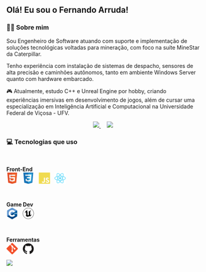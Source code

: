 

## Olá! Eu sou o Fernando Arruda!

### 👨‍💻 Sobre mim

Sou Engenheiro de Software atuando com suporte e implementação de soluções tecnológicas voltadas para mineração, com foco na suíte MineStar da Caterpillar.

Tenho experiência com instalação de sistemas de despacho, sensores de alta precisão e caminhões autônomos, tanto em ambiente Windows Server quanto com hardware embarcado.

🎮 Atualmente, estudo C++ e Unreal Engine por hobby, criando experiências imersivas em desenvolvimento de jogos, além de cursar uma especialização em Inteligência Artificial e Computacional na Universidade Federal de Viçosa - UFV.

<div align="center">
  <a href="https://github.com/fernandoarruda">
    <img height="180em" src="https://github-readme-stats.vercel.app/api?username=fernandoarruda&show_icons=true&theme=dark&include_all_commits=true&count_private=true"/>
  </a>
  &nbsp;&nbsp;&nbsp;
  <a href="https://github.com/fernandoarruda">
    <img height="180em" src="https://github-readme-stats.vercel.app/api/top-langs/?username=fernandoarruda&layout=compact&langs_count=7&theme=dark"/>
  </a>
</div>


### 💻 Tecnologias que uso
<br>

**Front-End**<br>
<img align="center" alt="HTML" src="https://raw.githubusercontent.com/devicons/devicon/master/icons/html5/html5-original.svg" width="30"/>
&nbsp;
<img align="center" alt="CSS" src="https://raw.githubusercontent.com/devicons/devicon/master/icons/css3/css3-original.svg" width="30"/>
&nbsp;
<img align="center" alt="JavaScript" src="https://raw.githubusercontent.com/devicons/devicon/master/icons/javascript/javascript-plain.svg" width="30"/>
&nbsp;
<img align="center" alt="React" src="https://raw.githubusercontent.com/devicons/devicon/master/icons/react/react-original.svg" width="30"/>

<br>

**Game Dev**<br>
<img align="center" alt="C++" src="https://raw.githubusercontent.com/devicons/devicon/master/icons/cplusplus/cplusplus-original.svg" width="30"/>
&nbsp;
<img align="center" alt="Unreal Engine" src="https://raw.githubusercontent.com/devicons/devicon/master/icons/unrealengine/unrealengine-original.svg" width="30"/>

<br>

**Ferramentas**<br>
<img align="center" alt="git" src="https://raw.githubusercontent.com/devicons/devicon/master/icons/git/git-original.svg" width="30"/>
&nbsp;
<img align="center" alt="github" src="https://raw.githubusercontent.com/devicons/devicon/master/icons/github/github-original.svg" width="30"/>


  
  <div> 

  <a href="https://www.linkedin.com/in/fernando-arruda-88a8ab21/" target="_blank"><img src="https://img.shields.io/badge/-LinkedIn-%230077B5?style=for-the-badge&logo=linkedin&logoColor=white" target="_blank"></a> 
 

 
</div>
